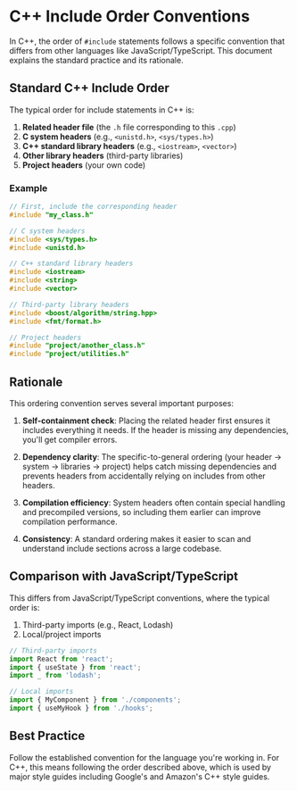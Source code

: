 # C++ Include Order Conventions

In C++, the order of `#include` statements follows a specific convention that differs from other languages like JavaScript/TypeScript. This document explains the standard practice and its rationale.

## Standard C++ Include Order

The typical order for include statements in C++ is:

1. **Related header file** (the `.h` file corresponding to this `.cpp`)
2. **C system headers** (e.g., `<unistd.h>`, `<sys/types.h>`)
3. **C++ standard library headers** (e.g., `<iostream>`, `<vector>`)
4. **Other library headers** (third-party libraries)
5. **Project headers** (your own code)

### Example

```cpp
// First, include the corresponding header
#include "my_class.h"

// C system headers
#include <sys/types.h>
#include <unistd.h>

// C++ standard library headers
#include <iostream>
#include <string>
#include <vector>

// Third-party library headers
#include <boost/algorithm/string.hpp>
#include <fmt/format.h>

// Project headers
#include "project/another_class.h"
#include "project/utilities.h"
```

## Rationale

This ordering convention serves several important purposes:

1. **Self-containment check**: Placing the related header first ensures it includes everything it needs. If the header is missing any dependencies, you'll get compiler errors.

2. **Dependency clarity**: The specific-to-general ordering (your header → system → libraries → project) helps catch missing dependencies and prevents headers from accidentally relying on includes from other headers.

3. **Compilation efficiency**: System headers often contain special handling and precompiled versions, so including them earlier can improve compilation performance.

4. **Consistency**: A standard ordering makes it easier to scan and understand include sections across a large codebase.

## Comparison with JavaScript/TypeScript

This differs from JavaScript/TypeScript conventions, where the typical order is:

1. Third-party imports (e.g., React, Lodash)
2. Local/project imports

```javascript
// Third-party imports
import React from 'react';
import { useState } from 'react';
import _ from 'lodash';

// Local imports
import { MyComponent } from './components';
import { useMyHook } from './hooks';
```

## Best Practice

Follow the established convention for the language you're working in. For C++, this means following the order described above, which is used by major style guides including Google's and Amazon's C++ style guides.
